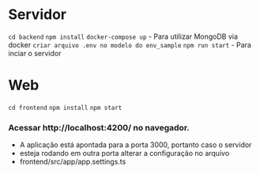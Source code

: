 # Servidor
`cd backend`
`npm install`
`docker-compose up` - Para utilizar MongoDB via docker
`criar arquivo .env no modelo do env_sample`
 `npm run start` - Para inciar o servidor 

 # Web
 `cd frontend`
 `npm install`
 `npm start`
 ### Acessar http://localhost:4200/ no navegador.
 - A aplicação está apontada para a porta 3000, portanto caso o servidor
 - esteja rodando em outra porta alterar a configuração no arquivo
 - frontend/src/app/app.settings.ts
